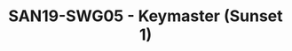 ---
youtube_video_url: null
amazon_s3_presentation_url: null
amazon_s3_video_url: null
categories:
- san19
description: <ul><li dir="ltr">Linaro have been working on a (Google AOSP) Keymaster
  implementation for OP-TEE. The current solution implements Keymaster 3 (Keymaster
  and Gatekeeper).</li><li dir="ltr">In this session we would like to have a general
  discussion about:<ul><li dir="ltr">Ongoing tasks<br>a) The progress with upstreaming?
  Where are we and what needs to be done?<br>b) Refactoring and removal of the PTA?</li></ul></li></ul>Future
  tasks?<br>a) Keymaster 4?<br>b) Fingerprintd?<br>c) Are the other Keymaster components
  that will be mandatory in future AOSP/Android releases?
image: /assets/images/featured-images/san19/SAN19-SWG05.png
session_attendee_num: '20'
session_id: SAN19-SWG05
session_room: Sunset 1 (Developer Room)
session_slot:
  end_time: '2019-09-25 13:00:00'
  start_time: '2019-09-25 12:30:00'
session_speakers:
- speaker_bio: ''
  speaker_company: Linaro
  speaker_image: /assets/images/speakers/san19/victor-chong.jpg
  speaker_location: ''
  speaker_name: Victor Chong
  speaker_position: Engineer
  speaker_url: ''
  speaker_username: victor.chong
session_track: Security
tag: session
tags:
- HPC
title: SAN19-SWG05 - Keymaster (Sunset 1)
---
